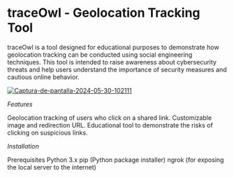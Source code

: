 # traceOwl - Geolocation Tracking Tool

traceOwl is a tool designed for educational purposes to demonstrate how geolocation tracking can be conducted using social engineering techniques. This tool is intended to raise awareness about cybersecurity threats and help users understand the importance of security measures and cautious online behavior.

<a href="https://ibb.co/6YRMD2L"><img src="https://i.ibb.co/Q9FgYZt/Captura-de-pantalla-2024-05-30-102111.png" alt="Captura-de-pantalla-2024-05-30-102111" border="0"></a>

*Features*

Geolocation tracking of users who click on a shared link.
Customizable image and redirection URL.
Educational tool to demonstrate the risks of clicking on suspicious links.

*Installation*

Prerequisites
Python 3.x
pip (Python package installer)
ngrok (for exposing the local server to the internet)
